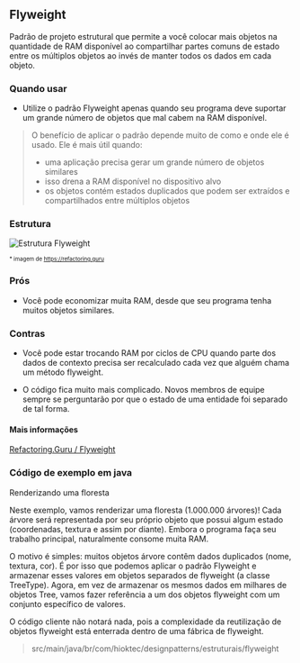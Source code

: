 ## Flyweight

Padrão de projeto estrutural que permite a você colocar mais objetos na quantidade de RAM disponível ao compartilhar partes comuns de estado entre os múltiplos objetos ao invés de manter todos os dados em cada objeto.

### Quando usar

- Utilize o padrão Flyweight apenas quando seu programa deve suportar um grande número de objetos que mal cabem na RAM disponível.

> O benefício de aplicar o padrão depende muito de como e onde ele é usado. Ele é mais útil quando:
> - uma aplicação precisa gerar um grande número de objetos similares
> - isso drena a RAM disponível no dispositivo alvo
> - os objetos contém estados duplicados que podem ser extraídos e compartilhados entre múltiplos objetos


### Estrutura

![Estrutura Flyweight](https://refactoring.guru/images/patterns/diagrams/flyweight/structure.png)

<sub><sup>* imagem de https://refactoring.guru</sup></sub>

### Prós

- Você pode economizar muita RAM, desde que seu programa tenha muitos objetos similares.

### Contras

- Você pode estar trocando RAM por ciclos de CPU quando parte dos dados de contexto precisa ser recalculado cada vez que alguém chama um método flyweight.

- O código fica muito mais complicado. Novos membros de equipe sempre se perguntarão por que o estado de uma entidade foi separado de tal forma.

#### Mais informações

[Refactoring.Guru / Flyweight](https://refactoring.guru/pt-br/design-patterns/flyweight)

### Código de exemplo em java

Renderizando uma floresta

Neste exemplo, vamos renderizar uma floresta (1.000.000 árvores)! Cada árvore será representada por seu próprio objeto que possui algum estado (coordenadas, textura e assim por diante). Embora o programa faça seu trabalho principal, naturalmente consome muita RAM.

O motivo é simples: muitos objetos árvore contêm dados duplicados (nome, textura, cor). É por isso que podemos aplicar o padrão Flyweight e armazenar esses valores em objetos separados de flyweight (a classe TreeType). Agora, em vez de armazenar os mesmos dados em milhares de objetos Tree, vamos fazer referência a um dos objetos flyweight com um conjunto específico de valores.

O código cliente não notará nada, pois a complexidade da reutilização de objetos flyweight está enterrada dentro de uma fábrica de flyweight.

> src/main/java/br/com/hioktec/designpatterns/estruturais/flyweight
